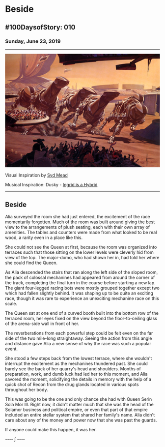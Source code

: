 # Beside

## #100DaysofStory: 010

### Sunday, June 23, 2019

---

![Beside Visual Inspiration by Syd Mead](beside.jpg)

Visual Inspiration by [Syd Mead](http://sydmead.com/running-of-the-six-drgxx/)

Musical Inspiration: Dusky - [Ingrid is a Hybrid](https://youtu.be/2nusu7fzvHg)

---

## Beside

Alia surveyed the room she had just entered, the excitement of the race momentarily forgotten. Much of the room was built around giving the best view to the arrangements of plush seating, each with their own array of amenities. The tables and counters were made from what looked to be real wood, a rarity even in a place like this.

She could not see the Queen at first, because the room was organized into terraces such that those sitting on the lower levels were cleverly hid from view of the top. The major-domo, who had shown her in, had told her where she could find the Queen.

As Alia descended the stairs that ran along the left side of the sloped room, the pack of colossal mechanines had appeared from around the corner of the track, completing the final turn in the course before starting a new lap. The giant four-legged racing bots were mostly grouped together except two which had fallen slightly behind. It was shaping up to be quite an exciting race, though it was rare to experience an unexciting mechanine race on this scale.

The Queen sat at one end of a curved booth built into the bottom row of the terraced room, her eyes fixed on the view beyond the floor-to-ceiling glass of the arena-side wall in front of her.

The reverberations from each powerful step could be felt even on the far side of the two mile-long straightaway. Seeing the action from this angle and distance gave Alia a new sense of why the race was such a popular event.

She stood a few steps back from the lowest terrace, where she wouldn't interrupt the excitement as the mechanines thundered past. She could barely see the back of her quarry's head and shoulders. Months of preparation, work, and dumb luck had led her to this moment, and Alia savored the moment, solidifying the details in memory with the help of a quick shot of Recon from the drug glands located in various spots throughout her body.

This was going to be the one and only chance she had with Queen Serin Sola Mor III. Right now, it didn't matter much that she was the head of the Solamor business and political empire, or even that part of that empire included an entire stellar system that shared her family's name. Alia didn't care about any of the money and power now that she was past the guards.

If anyone could make this happen, it was her.

---- ∫ ----
